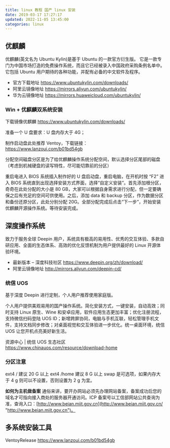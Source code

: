 ```yaml
---
title: linux 教程 国产 linux 安装
date: 2019-03-17 17:27:17
updated: 2022-11-05 13:45:00
categories: linux
---
```


## 优麒麟

优麒麟(英文名为 Ubuntu Kylin)是基于 Ubuntu 的一款官方衍生版。 它是一款专门为中国市场打造的免费操作系统，而且它已经被录入中国政府采购条例名单中。它包括 Ubuntu 用户期待的各种功能，并配有必备的中文软件及程序。

- 官方下载地址 <https://www.ubuntukylin.com/downloads/>
- 阿里云镜像地址 <https://mirrors.aliyun.com/ubuntukylin/>
- 华为云镜像地址 <https://mirrors.huaweicloud.com/ubuntukylin/>

### Win + 优麒麟双系统安装

下载镜像优麒麟 <https://www.ubuntukylin.com/downloads/>

准备一个 U 盘要求：U 盘内存大于 4G；

制作启动盘此处推荐 Ventoy，下载链接：<https://www.lanzoui.com/b01bd54gb>

分配空间磁盘分区是为了给优麒麟操作系统分配空间，默认选择分区尾部的磁盘（考虑到机械硬盘的读写特性，尽可能切靠前的分区）

重启电进入 BIOS 系统插入制作好的 U 盘启动盘，重启电脑，在开机时按 “F2” 进入 BIOS 系统直到出现选择安装方式界面，选择“自定义安装”。首先添加根分区，奇奇在此处分配的大小是 80 GB，大家可以根据自身需求进行分配，但一定要确保之后有充足的空间可供使用。之后，添加 data 和 backup 分区，作为数据分区和备份还原分区，此处分别分配 20G。全部分配完成后点击“下一步”，开始安装优麒麟开源操作系统。等待安装完成。

## 深度操作系统

致力于服务全球 Deepin 用户，系统具有极高的易用性、优秀的交互体验、多款自研应用、全面的生态体系、高效的优化反馈机制为用户提供最好的 Linux 开源体验环境。

- 最新版本 – 深度科技社区 <https://www.deepin.org/zh/download/>
- 阿里云镜像地址 <http://mirrors.aliyun.com/deepin-cd/>

### 统信 UOS

基于深度 Deepin 进行定制，个人用户推荐使用家庭版。

个人用户提供美观易用的国产操作系统。简化安装方式，一键安装，自动高效；同时支持 Linux 原生、Wine 和安卓应用，软件应用生态更加丰富；优化注册流程，支持微信扫码登陆 UOS ID；新增跨屏协同，电脑与手机互联，轻松管理手机文件，支持文档同步修改；对桌面视觉和交互体验进一步优化。统一桌面环境，统信 UOS 让您开机点亮美好新生活。

资源中心 | 统信 UOS 生态社区 <https://www.chinauos.com/resource/download-home>

### 分区注意

ext4 / 建议 20 G 以上
ext4 /home 建议 8 G 以上
swap 是可选项，如果内存大于 4 g 则可以不设置，否则设置为 2 g 为宜。

**如何为主机做备案** 通俗来讲，要开办网站必须先办理网站备案，备案成功后您的域名才可指向接入商处的服务器开通访问。ICP 备案号以工信部网站公共查询为准，查询入口：[http://www.beian.miit.gov.cn](http://www.beian.miit.gov.cn/ "http://www.beian.miit.gov.cn")。

## 多系统安装工具

VentoyRelease <https://www.lanzoui.com/b01bd54gb>

